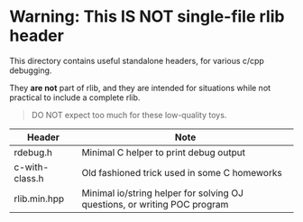 # Warning: This IS NOT single-file rlib header

This directory contains useful standalone headers, for various c/cpp debugging.

They **are not** part of rlib, and they are intended for situations while not practical to include a complete rlib.

> DO NOT expect too much for these low-quality toys.

|Header|Note|
|------|----|
|rdebug.h|Minimal C helper to print debug output|
|c-with-class.h|Old fashioned trick used in some C homeworks|
|rlib.min.hpp|Minimal io/string helper for solving OJ questions, or writing POC program|
